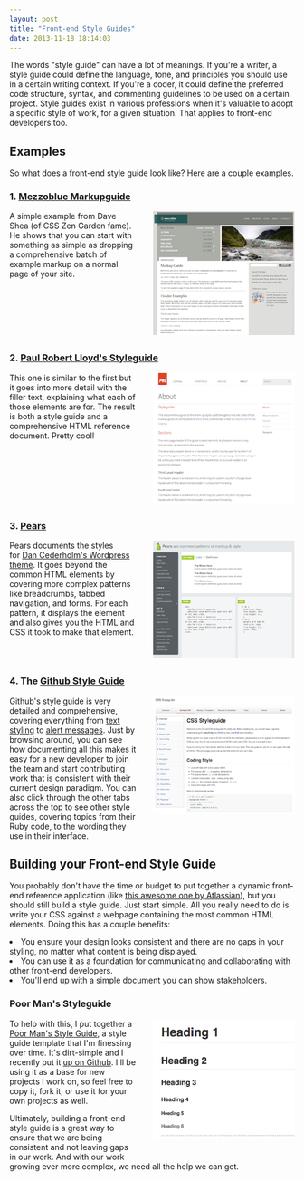 ```yaml
---
layout: post
title: "Front-end Style Guides"
date: 2013-11-18 18:14:03
---
```


<p class="p1">
  The words "style guide" can have a lot of meanings. If you're a writer, a style guide could define the language, tone, and principles you should use in a certain writing context. If you're a coder, it could define the preferred code structure, syntax, and commenting guidelines to be used on a certain project. Style guides exist in various professions when it's valuable to adopt a specific style of work, for a given situation. That applies to front-end developers too.
</p>

## Examples

<p class="p1">
  So what does a front-end style guide look like? Here are a couple examples.
</p>

<h3 style="clear: both;">
  1. <a href="http://www.mezzoblue.com/downloads/markupguide/" target="_blank">Mezzoblue Markupguide</a>
</h3>

<p class="p1">
  <a href="http://www.mezzoblue.com/downloads/markupguide/" target="_blank"><img alt="" src="/assets/images/mezzoblue-styleguide.png" style="float: right; height: 219px; width: 250px; margin-left: 30px; margin-bottom: 30px;" /></a>A simple example from Dave Shea (of CSS Zen Garden fame). He shows that you can start with something as simple as dropping a comprehensive batch of example markup on a normal page of your site.
</p>

<h3 style="clear: both;">
  2. <a href="http://paulrobertlloyd.com/about/styleguide/" target="_blank">Paul Robert Lloyd's Styleguide</a>
</h3>

<p class="p1">
  <a href="http://paulrobertlloyd.com/about/styleguide/" target="_blank"><img alt="" src="/assets/images/paulrobertlloyd-styleguide.png" style="width: 250px; height: 230px; float: right; margin-left: 30px; margin-bottom: 30px;" /></a>This one is similar to the first but it goes into more detail with the filler text, explaining what each of those elements are for. The result is both a style guide and a comprehensive HTML reference document. Pretty cool!
</p>

<h3 style="clear: both;">
  3. <a href="http://pea.rs" target="_blank">Pears</a>
</h3>

<p class="p1">
  <a href="http://pea.rs/" target="_blank"><img alt="" src="/assets/images/pears-styleguide.png" style="width: 250px; height: 208px; float: right; margin-left: 30px; margin-bottom: 30px;" /></a>Pears documents the styles for <a href="https://github.com/simplebits/Pears" target="_blank"><span class="s3">Dan Cederholm's Wordpress theme</span></a>. It goes beyond the common HTML elements by covering more complex patterns like breadcrumbs, tabbed navigation, and forms. For each pattern, it displays the element and also gives you the HTML and CSS it took to make that element.
</p>

<h3 style="clear: both;">
  4. The <a href="https://github.com/styleguide/css" target="_blank">Github Style Guide</a>
</h3>

<p class="p1">
  <a href="https://github.com/styleguide/css" target="_blank"><img alt="" src="/assets/images/github-clean-styleguide.png" style="width: 250px; height: 208px; float: right; margin-left: 30px; margin-bottom: 30px;" /></a>Github's style guide is very detailed and comprehensive, covering everything from <a href="https://github.com/styleguide/css/4.0" target="_blank"><span class="s3">text styling</span></a> to <a href="https://github.com/styleguide/css/15.0" target="_blank"><span class="s3">alert messages</span></a>. Just by browsing around, you can see how documenting all this makes it easy for a new developer to join the team and start contributing work that is consistent with their current design paradigm. You can also click through the other tabs across the top to see other style guides, covering topics from their Ruby code, to the wording they use in their interface.
</p>

<h2 style="clear: both;">
  Building your Front-end Style Guide
</h2>

<p class="p1">
  You probably don't have the time or budget to put together a dynamic front-end reference application (like <a href="https://docs.atlassian.com/aui/latest/sandbox/" target="_blank"><span class="s3">this awesome one by Atlassian</span></a>), but you should still build a style guide. Just start simple. All you really need to do is write your CSS against a webpage containing the most common HTML elements. Doing this has a couple benefits:
</p>

<li class="p1">
  You ensure your design looks consistent and there are no gaps in your styling, no matter what content is being displayed.
</li>
<li class="p1">
  You can use it as a foundation for communicating and collaborating with other front-end developers.
</li>
<li class="p1">
  You'll end up with a simple document you can show stakeholders.
</li>

### Poor Man's Styleguide

<p class="p1">
  <a href="https://github.com/bryanbraun/frontend-styleguide" target="_blank"><img alt="" src="/assets/images/frontend-styleguide-template.png" style="width: 250px; height: 212px; float: right; margin-left: 30px; margin-bottom: 30px;" /></a>To help with this, I put together a <a href="http://github.com/bryanbraun/frontend-styleguide">Poor Man's Style Guide</a>, a style guide template that I'm finessing over time. It's dirt-simple and I recently put it <span class="s3"><a href="https://github.com/bryanbraun/frontend-styleguide" target="_blank">up on Github</a></span>. I'll be using it as a base for new projects I work on, so feel free to copy it, fork it, or use it for your own projects as well.
</p>

<p class="p1">
  Ultimately, building a front-end style guide is a great way to ensure that we are being consistent and not leaving gaps in our work. And with our work growing ever more complex, we need all the help we can get.
</p>